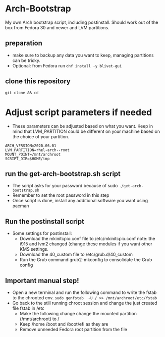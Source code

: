 # Arch-Bootstrap
My own Arch bootstrap script, including postinstall. Should work out of the box from Fedora 30 and newer and LVM partitions.

## preparation
- make sure to backup any data you want to keep, managing partitions can be tricky.
- Optional: from Fedora run ```dnf install -y blivet-gui```

## clone this repository

```git clone && cd ```

# Adjust script parameters if needed
- These parameters can be adjusted based on what you want. Keep in mind that LVM_PARTITION could be different on your machine based on the choice of your partition.
```
ARCH_VERSION=2020.06.01
LVM_PARTITION=rhel-arch--root
MOUNT_POINT=/mnt/archroot
SCRIPT_DIR=$HOME/tmp
```

## run the get-arch-bootstrap.sh script 
- The script asks for your password because of sudo
```./get-arch-bootstrap.sh```
- Remember to set the root password in this step
- Once script is done, install any additional software you want using pacman

## Run the postinstall script
- Some settings for postinstall:
  - Download the mkinitcpio.conf file to /etc/mkinitcpio.conf note: the i915 and lvm2 changed (change these modules if you want other KMS settings. 
  - Download the 40_custom file to /etc/grub.d/40_custom
  - Run the Grub command grub2-mkconfig to consolidate the Grub config 

## Important manual step!
- Open a new terminal and run the following command to write the fstab to the chrooted env. 
```sudo genfstab  -U / >> /mnt/archroot/etc/fstab```
- Go back to the still running chroot session and change the just created file fstab in /etc 
  - Make the following change change the mounted partition (/mnt/archroot) to / 
  - Keep /home /boot and /boot/efi as they are
  - Remove unneeded Fedora root partition from the file
